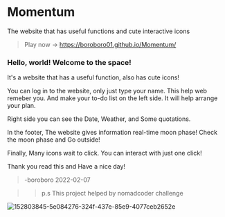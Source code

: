 # Momentum
The website that has useful functions and cute interactive icons

>Play now ->  https://boroboro01.github.io/Momentum/

### Hello, world! Welcome to the space!

It's a website that has a useful function, also has cute icons!

You can log in to the website, only just type your name. This help web remeber you.
And make your to-do list on the left side. It will help arrange your plan.

Right side you can see the Date, Weather, and Some quotations.

In the footer, The website gives information real-time moon phase! Check the moon phase and Go outside!

Finally, Many icons wait to click. You can interact with just one click!

Thank you read this and Have a nice day!

>-boroboro 2022-02-07

>>p.s This project helped by nomadcoder challenge

![152803845-5e084276-324f-437e-85e9-4077ceb2652e](https://user-images.githubusercontent.com/98679575/154804531-84b0ad96-bc1a-4fa4-8f48-560df296f6b4.png)


